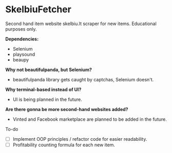 # SkelbiuFetcher
Second hand item website skelbiu.lt scraper for new items.
Educational purposes only.

**Dependencies:**
- Selenium
- playsound
- beaupy

**Why not beautifulpanda, but Selenium?**
- beautifulpanda library gets caught by captchas, Selenium doesn't.

**Why terminal-based instead of UI?**
- UI is being planned in the future.

**Are there gonna be more second-hand websites added?**
- Vinted and Facebook marketplace are planned to be added in the future.

To-do
- [ ] Implement OOP principles / refactor code for easier readability.
- [ ] Profitability counting formula for each new item.
